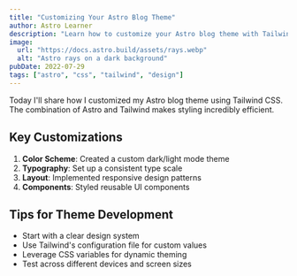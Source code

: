 ```yaml
---
title: "Customizing Your Astro Blog Theme"
author: Astro Learner
description: "Learn how to customize your Astro blog theme with Tailwind CSS"
image:
  url: "https://docs.astro.build/assets/rays.webp"
  alt: "Astro rays on a dark background"
pubDate: 2022-07-29
tags: ["astro", "css", "tailwind", "design"]
---
```


Today I'll share how I customized my Astro blog theme using Tailwind CSS. The combination of Astro and Tailwind makes styling incredibly efficient.

## Key Customizations

1. **Color Scheme**: Created a custom dark/light mode theme
2. **Typography**: Set up a consistent type scale
3. **Layout**: Implemented responsive design patterns
4. **Components**: Styled reusable UI components

## Tips for Theme Development

- Start with a clear design system
- Use Tailwind's configuration file for custom values
- Leverage CSS variables for dynamic theming
- Test across different devices and screen sizes
